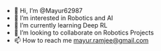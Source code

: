 - 👋 Hi, I’m @Mayur62987
- 👀 I’m interested in Robotics and AI
- 🌱 I’m currently learning Deep RL
- 💞️ I’m looking to collaborate on Robotics Projects
- 📫 How to reach me mayur.ramjee@gmail.com

<!---
Mayur62987/Mayur62987 is a ✨ special ✨ repository because its `README.md` (this file) appears on your GitHub profile.
You can click the Preview link to take a look at your changes.
--->
